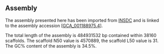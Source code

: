 **Assembly**
--------

The assembly presented here has been imported from [INSDC](http://www.insdc.org) and is linked to the assembly accession [[GCA\_001188975.4](http://www.ebi.ac.uk/ena/data/view/GCA_001188975.4)].

The total length of the assembly is 484931532 bp contained within 38160 scaffolds.
The scaffold N50 value is 4570889, the scaffold L50 value is 31.
The GC% content of the assembly is 34.5%.
